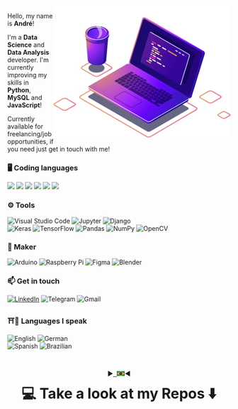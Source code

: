 <img src="https://raw.githubusercontent.com/AndrewLaganaro/AndrewLaganaro/main/images/computer-illustration.png" min-width="400px" max-width="400px" width="400px" align="right" alt="Computador Andrew">
<p align="left">
  Hello, my name is <b>André</b>!
  
  I'm a <b>Data Science</b> and <b>Data Analysis</b> developer.
  I'm currently improving my skills in <b>Python</b>, <b>MySQL</b> and <b>JavaScript</b>!

  Currently available for freelancing/job opportunities, if you need just get in touch with me! 
</p>

### 🖥 Coding languages

  ![](https://img.shields.io/badge/Python-informational?/?style=flat&logo=Python&logoColor=white&color=blue)
  ![](https://img.shields.io/badge/R-informational?/?style=flat&logo=R&logoColor=white&color=gray)
  ![](https://img.shields.io/badge/C++-informational?/?style=flat&logo=c%2B%2B&logoColor=white&color=0D76A8)
  ![](https://img.shields.io/badge/JavaScript-informational?/?style=flat&logo=JavaScript&logoColor=white&color=yellow)
  ![](https://img.shields.io/badge/MongoDB-informational?/?style=flat&logo=MongoDB&logoColor=white&color=green)
  ![](https://img.shields.io/badge/MySQL-informational?/?style=flat&logo=MySQL&logoColor=white&color=orange)

### ⚙ Tools

  ![Visual Studio Code](https://img.shields.io/badge/VisualStudioCode-0078d7.svg?&/?style=flat&logo=visual-studio-code&logoColor=white)
  ![Jupyter](https://img.shields.io/badge/Jupyter-%23F37626.svg?&/?style=flat&logo=Jupyter&logoColor=white)
  ![Django](https://img.shields.io/badge/django-%23092E20.svg?&/?style=flat&logo=django&logoColor=white)
  <br>
  ![Keras](https://img.shields.io/badge/Keras-%23D00000.svg?&/?style=flat&logo=Keras&logoColor=white)
  ![TensorFlow](https://img.shields.io/badge/TensorFlow-%23FF6F00.svg?&/?style=flat&logo=TensorFlow&logoColor=white)
  ![Pandas](https://img.shields.io/badge/pandas-%23150458.svg?&/?style=flat&logo=pandas&logoColor=white)
  ![NumPy](https://img.shields.io/badge/numpy-%23013243.svg?&/?style=flat&logo=numpy&logoColor=white)
  ![OpenCV](https://img.shields.io/badge/opencv-%23white.svg?&/?style=flat&logo=opencv&logoColor=white)
  
### 🧪 Maker

  ![Arduino](https://img.shields.io/badge/-Arduino-00979D?/?style=flat&logo=Arduino&logoColor=white)
  ![Raspberry Pi](https://img.shields.io/badge/-RaspberryPi-C51A4A?/?style=flat&logo=Raspberry-Pi)
  ![Figma](https://img.shields.io/badge/figma-%23F24E1E.svg?&/?style=flat&logo=figma&logoColor=white)
  ![Blender](https://img.shields.io/badge/blender-%23F5792A.svg?&/?style=flat&logo=blender&logoColor=white)

### 📫 Get in touch

  [![LinkedIn](https://img.shields.io/badge/LinkedIn-informational?/?style=flat&logo=linkedin&logoColor=white&color=0D76A8)](https://www.linkedin.com/in/andrewlaganaro/)
  ![Telegram](https://img.shields.io/badge/Telegram-informational?/?style=flat&logo=telegram&logoColor=white&color=2CA5E0)
  ![Gmail](https://img.shields.io/badge/Gmail-informational?/?style=flat&logo=gmail&logoColor=white&color=D14836)
  
### ⛩📘 Languages I speak
  ![English](https://img.shields.io/badge/English-Fluent-blue?/?style=flat) ![German](https://img.shields.io/badge/German-Basics-orange?/?style=flat)
  <br>
  ![Spanish](https://img.shields.io/badge/Spanish-Intermediate-red?/?style=flat) ![Brazilian](https://img.shields.io/badge/Brazilian-Native-green?/?style=flat)

  <br>
<p align="center">
  ▶<kbd><a href="https://github.com/AndrewLaganaro/AndrewLaganaro/blob/main/translations/README.br.md" alt="Brazilian">
  <img title="Brazilian" alt="Brazilian" src="images/br.jpg" width="18"></a></kbd>◀
</p>  
<p align="center"><font size="+3"><b> 💻 Take a look at my Repos ⬇️ </b></font></p>
